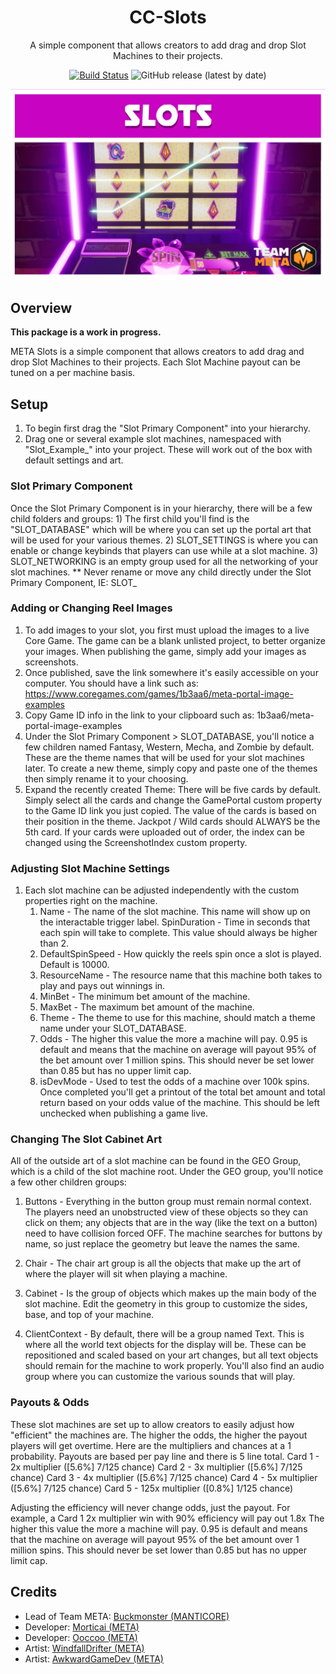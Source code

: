 <div align="center">

# CC-Slots

A simple component that allows creators to add drag and drop Slot Machines to their projects.

[![Build Status](https://github.com/Core-Team-META/CC-Slots/workflows/CI/badge.svg)](https://github.com/Core-Team-META/CC-Slots/actions/workflows/ci.yml?query=workflow%3ACI%29)
![GitHub release (latest by date)](https://img.shields.io/github/v/release/Core-Team-META/CC-Slots?style=plastic)

![TitleCard](/Screenshots/TitleCard.png)

</div>

## Overview

**This package is a work in progress.**

META Slots is a simple component that allows creators to add drag and drop Slot Machines to their projects.
Each Slot Machine payout can be tuned on a per machine basis.

## Setup

1. To begin first drag the "Slot Primary Component" into your hierarchy.
2. Drag one or several example slot machines, namespaced with "Slot_Example_" into your project. These will
work out of the box with default settings and art.

### Slot Primary Component

Once the Slot Primary Component is in your hierarchy, there will be a few child folders and groups:
    1) The first child you'll find is the "SLOT_DATABASE" which will be where you can set up the portal art
    that will be used for your various themes.
    2) SLOT_SETTINGS is where you can enable or change keybinds that players can use while at a slot machine.
    3) SLOT_NETWORKING is an empty group used for all the networking of your slot machines.
    ** Never rename or move any child directly under the Slot Primary Component, IE: SLOT_

### Adding or Changing Reel Images

1. To add images to your slot, you first must upload the images to a live Core Game. The game can be a blank
unlisted project, to better organize your images. When publishing the game, simply add your images as screenshots.
2. Once published, save the link somewhere it's easily accessible on your computer.
You should have a link such as:
<https://www.coregames.com/games/1b3aa6/meta-portal-image-examples>
3. Copy Game ID info in the link to your clipboard such as:
1b3aa6/meta-portal-image-examples
4. Under the Slot Primary Component > SLOT_DATABASE, you'll notice a few children named Fantasy, Western, Mecha,
and Zombie by default. These are the theme names that will be used for your slot machines later. To create a new
theme, simply copy and paste one of the themes then simply rename it to your choosing.
5. Expand the recently created Theme:
There will be five cards by default. Simply select all the cards and change the GamePortal custom property to the
Game ID link you just copied. The value of the cards is based on their position in the theme. Jackpot / Wild cards
should ALWAYS be the 5th card.
If your cards were uploaded out of order, the index can be changed using the ScreenshotIndex custom property.

### Adjusting Slot Machine Settings

1. Each slot machine can be adjusted independently with the custom properties right on the machine.
    1) Name - The name of the slot machine. This name will show up on the interactable trigger label.
    SpinDuration - Time in seconds that each spin will take to complete. This value should always be higher than 2.
    2) DefaultSpinSpeed - How quickly the reels spin once a slot is played. Default is 10000.
    3) ResourceName - The resource name that this machine both takes to play and pays out winnings in.
    4) MinBet - The minimum bet amount of the machine.
    5) MaxBet - The maximum bet amount of the machine.
    6) Theme - The theme to use for this machine, should match a theme name under your SLOT_DATABASE.
    7) Odds - The higher this value the more a machine will pay. 0.95 is default and means that the machine on
    average will payout 95% of the bet amount over 1 million spins. This should never be set lower than 0.85 but
    has no upper limit cap.
    8) isDevMode - Used to test the odds of a machine over 100k spins. Once completed you'll get a printout of
    the total bet amount and total return based on your odds value of the machine. This should be left unchecked
    when publishing a game live.

### Changing The Slot Cabinet Art

All of the outside art of a slot machine can be found in the GEO Group, which is a child of the slot machine root.
Under the GEO group, you'll notice a few other children groups:

1) Buttons - Everything in the button group must remain normal context. The players need an unobstructed view of
these objects so they can click on them; any objects that are in the way (like the text on a button) need to have
collision forced OFF. The machine searches for buttons by name, so just replace the geometry but leave the names
the same.
2) Chair - The chair art group is all the objects that make up the art of where the player will sit when playing
a machine.
3) Cabinet - Is the group of objects which makes up the main body of the slot machine. Edit the geometry in this
group to customize the sides, base, and top of your machine.

4) ClientContext - By default, there will be a group named Text. This is where all the world text objects for the
display will be. These can be repositioned and scaled based on your art changes, but all text objects should remain
for the machine to work properly. You'll also find an audio group where you can customize the various sounds that
will play.

### Payouts & Odds

These slot machines are set up to allow creators to easily adjust how "efficient" the machines are. The higher the odds,
the higher the payout players will get overtime.
Here are the multipliers and chances at a 1 probability. Payouts are based per pay line and there is 5 line total.
Card 1 - 2x multiplier ([5.6%] 7/125 chance)
Card 2 - 3x multiplier ([5.6%] 7/125 chance)
Card 3 - 4x multiplier ([5.6%] 7/125 chance)
Card 4 - 5x multiplier ([5.6%] 7/125 chance)
Card 5 - 125x multiplier ([0.8%] 1/125 chance)

Adjusting the efficiency will never change odds, just the payout.
For example, a Card 1 2x multiplier win with 90% efficiency will pay out 1.8x
The higher this value the more a machine will pay. 0.95 is default and means that the machine on average will payout
95% of the bet amount over 1 million spins. This should never be set lower than 0.85 but has no upper limit cap.

## Credits

- Lead of Team META: [Buckmonster (MANTICORE)](https://www.coregames.com/user/901b7628983c4c8db4282f24afeda57a)
- Developer: [Morticai (META)](https://www.coregames.com/user/d1073dbcc404405cbef8ce728e53d380)
- Developer: [Ooccoo (META)](https://www.coregames.com/user/a136c0d1d9454d539c9932354198fc29)
- Artist: [WindfallDrifter (META)](https://www.coregames.com/user/e730c40ae54d4c588658667927acc6d8)
- Artist: [AwkwardGameDev (META)](https://www.coregames.com/user/557d4f1ae17646579646dfd20dcb7b66)
